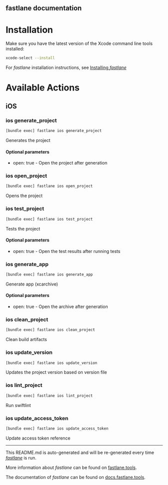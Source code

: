 fastlane documentation
----

# Installation

Make sure you have the latest version of the Xcode command line tools installed:

```sh
xcode-select --install
```

For _fastlane_ installation instructions, see [Installing _fastlane_](https://docs.fastlane.tools/#installing-fastlane)

# Available Actions

## iOS

### ios generate_project

```sh
[bundle exec] fastlane ios generate_project
```

Generates the project

#### Optional parameters
  * open: true - Open the project after generation

### ios open_project

```sh
[bundle exec] fastlane ios open_project
```

Opens the project

### ios test_project

```sh
[bundle exec] fastlane ios test_project
```

Tests the project

#### Optional parameters
  * open: true - Open the test results after running tests

### ios generate_app

```sh
[bundle exec] fastlane ios generate_app
```

Generate app (xcarchive)

#### Optional parameters
  * open: true - Open the archive after generation

### ios clean_project

```sh
[bundle exec] fastlane ios clean_project
```

Clean build artifacts

### ios update_version

```sh
[bundle exec] fastlane ios update_version
```

Updates the project version based on version file

### ios lint_project

```sh
[bundle exec] fastlane ios lint_project
```

Run swiftlint

### ios update_access_token

```sh
[bundle exec] fastlane ios update_access_token
```

Update access token reference

----

This README.md is auto-generated and will be re-generated every time [_fastlane_](https://fastlane.tools) is run.

More information about _fastlane_ can be found on [fastlane.tools](https://fastlane.tools).

The documentation of _fastlane_ can be found on [docs.fastlane.tools](https://docs.fastlane.tools).
